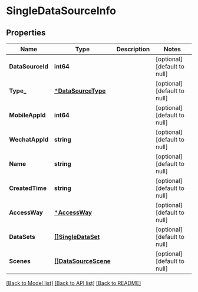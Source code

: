 # SingleDataSourceInfo

## Properties
Name | Type | Description | Notes
------------ | ------------- | ------------- | -------------
**DataSourceId** | **int64** |  | [optional] [default to null]
**Type_** | [***DataSourceType**](DataSourceType.md) |  | [optional] [default to null]
**MobileAppId** | **int64** |  | [optional] [default to null]
**WechatAppId** | **string** |  | [optional] [default to null]
**Name** | **string** |  | [optional] [default to null]
**CreatedTime** | **string** |  | [optional] [default to null]
**AccessWay** | [***AccessWay**](AccessWay.md) |  | [optional] [default to null]
**DataSets** | [**[]SingleDataSet**](single_data_set.md) |  | [optional] [default to null]
**Scenes** | [**[]DataSourceScene**](data_source_scene.md) |  | [optional] [default to null]

[[Back to Model list]](../README.md#documentation-for-models) [[Back to API list]](../README.md#documentation-for-api-endpoints) [[Back to README]](../README.md)


